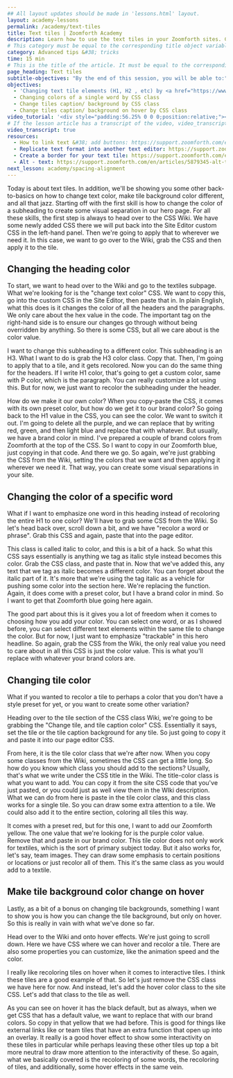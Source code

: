 ```yaml
---
## All layout updates should be made in 'lessons.html' layout.
layout: academy-lessons
permalink: /academy/text-tiles
title: Text tiles | Zoomforth Academy
description: Learn how to use the text tiles in your Zoomforth sites. Change text tile color, change text color, make tile background different, and more.
# This category must be equal to the corresponding title object variable in the file _data/academy
category: Advanced tips &#38; tricks
time: 15 min
# This is the title of the article. It must be equal to the corresponding title object variable in the file _data/academy
page_heading: Text tiles
subtitle-objectives: "By the end of this session, you will be able to:"
objectives:
  - 'Changing text tile elements (H1, H2 , etc) by <a href="https://www.zoomforth.com/academy/introduction-css-classes" target="_blank">CSS classes</a>'
  - Changing colors of a single word by CSS class
  - Change tiles caption/ background by CSS class
  - Change tiles caption/ background on hover by CSS class
video_tutorial: '<div style="padding:56.25% 0 0 0;position:relative;"><iframe src="https://player.vimeo.com/video/936213760?badge=0&amp;autopause=0&amp;player_id=0&amp;app_id=58479" frameborder="0" allow="autoplay; fullscreen; picture-in-picture; clipboard-write" style="position:absolute;top:0;left:0;width:100%;height:100%;" title="Text Tiles"></iframe></div><script src="https://player.vimeo.com/api/player.js"></script>'
# If the lesson article has a transcript of the video, video_transcript must be set to "true".
video_transcript: true
resources:
  - How to link text &#38; add buttons: https://support.zoomforth.com/en/articles/4778370-how-to-link-text-add-buttons
  - Replicate text format into another text editor: https://support.zoomforth.com/en/articles/587327-replicate-text-format-into-another-text-editor
  - Create a border for your text tile: https://support.zoomforth.com/en/articles/4394687-create-a-border-for-your-text-tile
  - Alt - text: https://support.zoomforth.com/en/articles/5879345-alt-text
next_lesson: academy/spacing-alignment
---
```

Today is about text tiles. In addition, we'll be showing you some other back-to-basics on how to change text color, make tile background color different, and all that jazz. Starting off with the first skill is how to change the color of a subheading to create some visual separation in our hero page. For all these skills, the first step is always to head over to the CSS Wiki. We have some newly added CSS there we will put back into the Site Editor custom CSS in the left-hand panel. Then we're going to apply that to wherever we need it. In this case, we want to go over to the Wiki, grab the CSS and then apply it to the tile.

## Changing the heading color

To start, we want to head over to the Wiki and go to the textiles subpage. What we're looking for is the "change text color" CSS. We want to copy this, go into the custom CSS in the Site Editor, then paste that in. In plain English, what this does is it changes the color of all the headers and the paragraphs. We only care about the hex value in the code. The important tag on the right-hand side is to ensure our changes go through without being overridden by anything. So there is some CSS, but all we care about is the color value.

I want to change this subheading to a different color. This subheading is an H3. What I want to do is grab the H3 color class. Copy that. Then, I'm going to apply that to a tile, and it gets recolored. Now you can do the same thing for the headers. If I write H1 color, that's going to get a custom color, same with P color, which is the paragraph. You can really customize a lot using this. But for now, we just want to recolor the subheading under the header.

How do we make it our own color? When you copy-paste the CSS, it comes with its own preset color, but how do we get it to our brand color? So going back to the H1 value in the CSS, you can see the color. We want to switch it out. I'm going to delete all the purple, and we can replace that by writing red, green, and then light blue and replace that with whatever. But usually, we have a brand color in mind. I've prepared a couple of brand colors from Zoomforth at the top of the CSS. So I want to copy in our Zoomforth blue, just copying in that code. And there we go. So again, we're just grabbing the CSS from the Wiki, setting the colors that we want and then applying it wherever we need it. That way, you can create some visual separations in your site.

## Changing the color of a specific word

What if I want to emphasize one word in this heading instead of recoloring the entire H1 to one color? We'll have to grab some CSS from the Wiki. So let's head back over, scroll down a bit, and we have "recolor a word or phrase". Grab this CSS and again, paste that into the page editor.

This class is called italic to color, and this is a bit of a hack. So what this CSS says essentially is anything we tag as italic style instead becomes this color. Grab the CSS class, and paste that in. Now that we've added this, any text that we tag as italic becomes a different color. You can forget about the italic part of it. It's more that we're using the tag italic as a vehicle for pushing some color into the section here. We're replacing the function. Again, it does come with a preset color, but I have a brand color in mind. So I want to get that Zoomforth blue going here again.

The good part about this is it gives you a lot of freedom when it comes to choosing how you add your color. You can select one word, or as I showed before, you can select different text elements within the same tile to change the color. But for now, I just want to emphasize "trackable" in this hero headline. So again, grab the CSS from the Wiki, the only real value you need to care about in all this CSS is just the color value. This is what you'll replace with whatever your brand colors are.

## Changing tile color

What if you wanted to recolor a tile to perhaps a color that you don't have a style preset for yet, or you want to create some other variation?

Heading over to the tile section of the CSS class Wiki, we're going to be grabbing the "Change tile, and tile caption color" CSS. Essentially it says, set the tile or the tile caption background for any tile. So just going to copy it and paste it into our page editor CSS.

From here, it is the tile color class that we're after now. When you copy some classes from the Wiki, sometimes the CSS can get a little long. So how do you know which class you should add to the sections? Usually, that's what we write under the CSS title in the Wiki. The title-color class is what you want to add. You can copy it from the site CSS code that you've just pasted, or you could just as well view them in the WIki description. What we can do from here is paste in the tile color class, and this class works for a single tile. So you can draw some extra attention to a tile. We could also add it to the entire section, coloring all tiles this way.

It comes with a preset red, but for this one, I want to add our Zoomforth yellow. The one value that we're looking for is the purple color value. Remove that and paste in our brand color. This tile color does not only work for textiles, which is the sort of primary subject today. But it also works for, let's say, team images. They can draw some emphasis to certain positions or locations or just recolor all of them. This it's the same class as you would add to a textile.

## Make tile background color change on hover

Lastly, as a bit of a bonus on changing tile backgrounds, something I want to show you is how you can change the tile background, but only on hover. So this is really in vain with what we've done so far.

Head over to the Wiki and onto hover effects. We're just going to scroll down. Here we have CSS where we can hover and recolor a tile. There are also some properties you can customize, like the animation speed and the color.

I really like recoloring tiles on hover when it comes to interactive tiles. I think these tiles are a good example of that. So let's just remove the CSS class we have here for now. And instead, let's add the hover color class to the site CSS. Let's add that class to the tile as well.

As you can see on hover it has the black default, but as always, when we get CSS that has a default value, we want to replace that with our brand colors. So copy in that yellow that we had before. This is good for things like external links like or team tiles that have an extra function that open up into an overlay. It really is a good hover effect to show some interactivity on these tiles in particular while perhaps leaving these other tiles up top a bit more neutral to draw more attention to the interactivity of these. So again, what we basically covered is the recoloring of some words, the recoloring of tiles, and additionally, some hover effects in the same vein.
